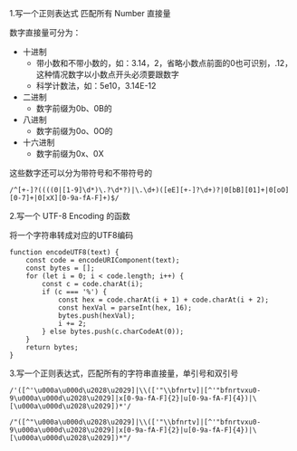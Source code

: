 1.写一个正则表达式 匹配所有 Number 直接量

数字直接量可分为：

* 十进制
  * 带小数和不带小数的，如：3.14，2，省略小数点前面的0也可识别，.12，这种情况数字以小数点开头必须要跟数字
  * 科学计数法，如：5e10，3.14E-12
* 二进制
  * 数字前缀为0b、0B的
* 八进制
  * 数字前缀为0o、0O的
* 十六进制
  * 数字前缀为0x、0X

这些数字还可以分为带符号和不带符号的

`/^[+-]?((((0|[1-9]\d*)\.?\d*?)|\.\d+)([eE][+-]?\d+)?|0[bB][01]+|0[oO][0-7]+|0[xX][0-9a-fA-F]+)$/`

2.写一个 UTF-8 Encoding 的函数

将一个字符串转成对应的UTF8编码



```
function encodeUTF8(text) {
    const code = encodeURIComponent(text);
    const bytes = [];
    for (let i = 0; i < code.length; i++) {
        const c = code.charAt(i);
        if (c === '%') {
            const hex = code.charAt(i + 1) + code.charAt(i + 2);
            const hexVal = parseInt(hex, 16);
            bytes.push(hexVal);
            i += 2;
        } else bytes.push(c.charCodeAt(0));
    }
    return bytes;
}
```

3.写一个正则表达式，匹配所有的字符串直接量，单引号和双引号

```
/'([^'\u000a\u000d\u2028\u2029]|\\(['"\\bfnrtv]|[^'"bfnrtvxu0-9\u000a\u000d\u2028\u2029]|x[0-9a-fA-F]{2}|u[0-9a-fA-F]{4})|\[\u000a\u000d\u2028\u2029])*'/

/"([^"\u000a\u000d\u2028\u2029]|\\(['"\\bfnrtv]|[^'"bfnrtvxu0-9\u000a\u000d\u2028\u2029]|x[0-9a-fA-F]{2}|u[0-9a-fA-F]{4})|\[\u000a\u000d\u2028\u2029])*"/
```

